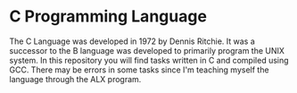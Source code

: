 # C Programming Language

The C Language was developed in 1972 by Dennis Ritchie. It was a successor to the B language was developed to primarily program the UNIX system. In this repository you will find tasks written in C and compiled using GCC. There may be errors in some tasks since I'm teaching myself the language through the ALX program. 

